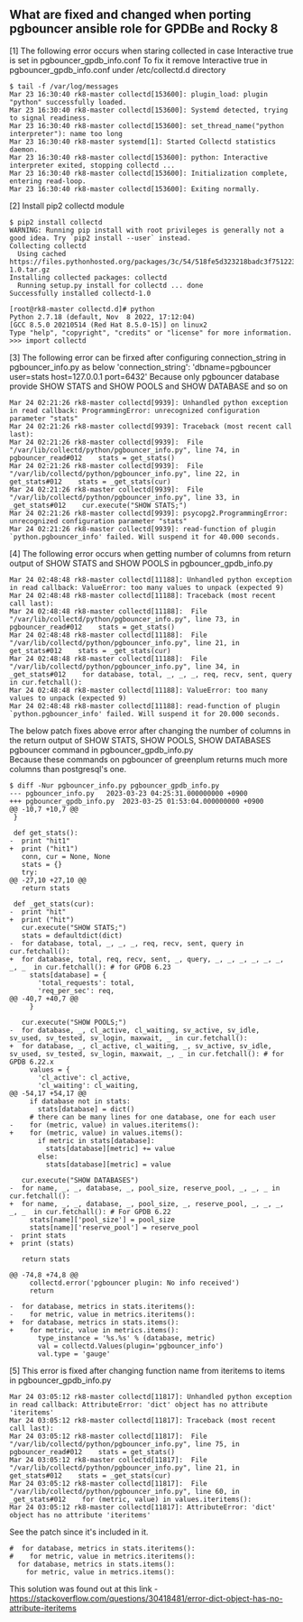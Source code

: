What are fixed and changed when porting pgbouncer ansible role for GPDBe and Rocky 8
---------

[1] The following error occurs when staring collected in case Interactive true is set in pgbouncer_gpdb_info.conf
To fix it remove Interactive true in pgbouncer_gpdb_info.conf under /etc/collectd.d directory
~~~
$ tail -f /var/log/messages
Mar 23 16:30:40 rk8-master collectd[153600]: plugin_load: plugin "python" successfully loaded.
Mar 23 16:30:40 rk8-master collectd[153600]: Systemd detected, trying to signal readiness.
Mar 23 16:30:40 rk8-master collectd[153600]: set_thread_name("python interpreter"): name too long
Mar 23 16:30:40 rk8-master systemd[1]: Started Collectd statistics daemon.
Mar 23 16:30:40 rk8-master collectd[153600]: python: Interactive interpreter exited, stopping collectd ...
Mar 23 16:30:40 rk8-master collectd[153600]: Initialization complete, entering read-loop.
Mar 23 16:30:40 rk8-master collectd[153600]: Exiting normally.
~~~

[2] Install pip2 collectd module
~~~
$ pip2 install collectd
WARNING: Running pip install with root privileges is generally not a good idea. Try `pip2 install --user` instead.
Collecting collectd
  Using cached https://files.pythonhosted.org/packages/3c/54/518fe5d323218badc3f7512234cf1dab251c1c591e6650cca29db1c13e9e/collectd-1.0.tar.gz
Installing collected packages: collectd
  Running setup.py install for collectd ... done
Successfully installed collectd-1.0

[root@rk8-master collectd.d]# python
Python 2.7.18 (default, Nov  8 2022, 17:12:04)
[GCC 8.5.0 20210514 (Red Hat 8.5.0-15)] on linux2
Type "help", "copyright", "credits" or "license" for more information.
>>> import collectd
~~~

[3] The following error can be firxed after configuring connection_string in pgbouncer_info.py as below
'connection_string': 'dbname=pgbouncer user=stats host=127.0.0.1 port=6432'
Because only pgbouncer database provide SHOW STATS and SHOW POOLS and SHOW DATABASE and so on
~~~
Mar 24 02:21:26 rk8-master collectd[9939]: Unhandled python exception in read callback: ProgrammingError: unrecognized configuration parameter "stats"
Mar 24 02:21:26 rk8-master collectd[9939]: Traceback (most recent call last):
Mar 24 02:21:26 rk8-master collectd[9939]:  File "/var/lib/collectd/python/pgbouncer_info.py", line 74, in pgbouncer_read#012    stats = get_stats()
Mar 24 02:21:26 rk8-master collectd[9939]:  File "/var/lib/collectd/python/pgbouncer_info.py", line 22, in get_stats#012    stats = _get_stats(cur)
Mar 24 02:21:26 rk8-master collectd[9939]:  File "/var/lib/collectd/python/pgbouncer_info.py", line 33, in _get_stats#012    cur.execute("SHOW STATS;")
Mar 24 02:21:26 rk8-master collectd[9939]: psycopg2.ProgrammingError: unrecognized configuration parameter "stats"
Mar 24 02:21:26 rk8-master collectd[9939]: read-function of plugin `python.pgbouncer_info' failed. Will suspend it for 40.000 seconds.
~~~

[4] The following error occurs when getting number of columns from return output of SHOW STATS and SHOW POOLS in pgbouncer_gpdb_info.py
~~~
Mar 24 02:48:48 rk8-master collectd[11188]: Unhandled python exception in read callback: ValueError: too many values to unpack (expected 9)
Mar 24 02:48:48 rk8-master collectd[11188]: Traceback (most recent call last):
Mar 24 02:48:48 rk8-master collectd[11188]:  File "/var/lib/collectd/python/pgbouncer_info.py", line 73, in pgbouncer_read#012    stats = get_stats()
Mar 24 02:48:48 rk8-master collectd[11188]:  File "/var/lib/collectd/python/pgbouncer_info.py", line 21, in get_stats#012    stats = _get_stats(cur)
Mar 24 02:48:48 rk8-master collectd[11188]:  File "/var/lib/collectd/python/pgbouncer_info.py", line 34, in _get_stats#012    for database, total, _, _, _, req, recv, sent, query in cur.fetchall():
Mar 24 02:48:48 rk8-master collectd[11188]: ValueError: too many values to unpack (expected 9)
Mar 24 02:48:48 rk8-master collectd[11188]: read-function of plugin `python.pgbouncer_info' failed. Will suspend it for 20.000 seconds.
~~~


The below patch fixes above error after changing the number of columns in the return output of SHOW STATS, SHOW POOLS, SHOW DATABASES pgbouncer command in pgbouncer_gpdb_info.py\
Because these commands on pgbouncer of greenplum returns much more columns than postgresql's one.
~~~
$ diff -Nur pgbouncer_info.py pgbouncer_gpdb_info.py
--- pgbouncer_info.py	2023-03-23 04:25:31.000000000 +0900
+++ pgbouncer_gpdb_info.py	2023-03-25 01:53:04.000000000 +0900
@@ -10,7 +10,7 @@
 }

 def get_stats():
-  print "hit1"
+  print ("hit1")
   conn, cur = None, None
   stats = {}
   try:
@@ -27,10 +27,10 @@
   return stats

 def _get_stats(cur):
-  print "hit"
+  print ("hit")
   cur.execute("SHOW STATS;")
   stats = defaultdict(dict)
-  for database, total, _, _, _, req, recv, sent, query in cur.fetchall():
+  for database, total, req, recv, sent, _, query, _, _, _, _, _, _, _, _  in cur.fetchall(): # for GPDB 6.23
     stats[database] = {
       'total_requests': total,
       'req_per_sec': req,
@@ -40,7 +40,7 @@
     }

   cur.execute("SHOW POOLS;")
-  for database, _, cl_active, cl_waiting, sv_active, sv_idle, sv_used, sv_tested, sv_login, maxwait, _ in cur.fetchall():
+  for database, _, cl_active, cl_waiting, _, sv_active, sv_idle, sv_used, sv_tested, sv_login, maxwait, _, _ in cur.fetchall(): # for GPDB 6.22.x
     values = {
       'cl_active': cl_active,
       'cl_waiting': cl_waiting,
@@ -54,17 +54,17 @@
     if database not in stats:
       stats[database] = dict()
     # there can be many lines for one database, one for each user
-    for (metric, value) in values.iteritems():
+    for (metric, value) in values.items():
       if metric in stats[database]:
         stats[database][metric] += value
       else:
         stats[database][metric] = value

   cur.execute("SHOW DATABASES")
-  for name, _, _, database, _, pool_size, reserve_pool, _, _, _ in cur.fetchall():
+  for name, _, _, database, _, pool_size, _, reserve_pool, _, _, _, _, _  in cur.fetchall(): # For GPDB 6.22
     stats[name]['pool_size'] = pool_size
     stats[name]['reserve_pool'] = reserve_pool
-  print stats
+  print (stats)

   return stats

@@ -74,8 +74,8 @@
     collectd.error('pgbouncer plugin: No info received')
     return

-  for database, metrics in stats.iteritems():
-    for metric, value in metrics.iteritems():
+  for database, metrics in stats.items():
+    for metric, value in metrics.items():
       type_instance = '%s.%s' % (database, metric)
       val = collectd.Values(plugin='pgbouncer_info')
       val.type = 'gauge'
~~~


[5] This error is fixed after changing function name from iteritems to items in pgbouncer_gpdb_info.py
~~~
Mar 24 03:05:12 rk8-master collectd[11817]: Unhandled python exception in read callback: AttributeError: 'dict' object has no attribute 'iteritems'
Mar 24 03:05:12 rk8-master collectd[11817]: Traceback (most recent call last):
Mar 24 03:05:12 rk8-master collectd[11817]:  File "/var/lib/collectd/python/pgbouncer_info.py", line 75, in pgbouncer_read#012    stats = get_stats()
Mar 24 03:05:12 rk8-master collectd[11817]:  File "/var/lib/collectd/python/pgbouncer_info.py", line 21, in get_stats#012    stats = _get_stats(cur)
Mar 24 03:05:12 rk8-master collectd[11817]:  File "/var/lib/collectd/python/pgbouncer_info.py", line 60, in _get_stats#012    for (metric, value) in values.iteritems():
Mar 24 03:05:12 rk8-master collectd[11817]: AttributeError: 'dict' object has no attribute 'iteritems'
~~~

See the patch since it's included in it.
~~~
#  for database, metrics in stats.iteritems():
#    for metric, value in metrics.iteritems():
  for database, metrics in stats.items():
    for metric, value in metrics.items():
~~~

This solution was found out at this link - https://stackoverflow.com/questions/30418481/error-dict-object-has-no-attribute-iteritems
